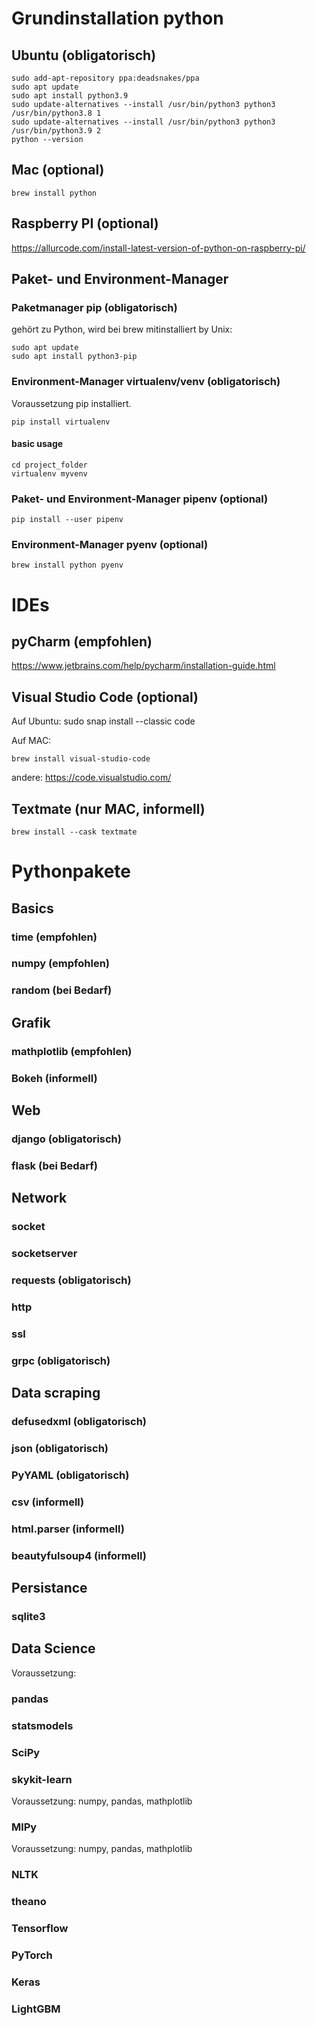 # Grundinstallation python
## Ubuntu (obligatorisch)
```
sudo add-apt-repository ppa:deadsnakes/ppa
sudo apt update
sudo apt install python3.9
sudo update-alternatives --install /usr/bin/python3 python3 /usr/bin/python3.8 1
sudo update-alternatives --install /usr/bin/python3 python3 /usr/bin/python3.9 2
python --version
```
## Mac (optional)
```
brew install python
```
## Raspberry PI (optional)
https://allurcode.com/install-latest-version-of-python-on-raspberry-pi/

## Paket- und Environment-Manager
### Paketmanager pip (obligatorisch)
gehört zu Python, wird bei brew mitinstalliert by Unix:
```
sudo apt update
sudo apt install python3-pip
```
### Environment-Manager virtualenv/venv (obligatorisch)
Voraussetzung pip installiert.
```
pip install virtualenv
```
#### basic usage
```
cd project_folder
virtualenv myvenv
```
### Paket- und Environment-Manager pipenv (optional)
```
pip install --user pipenv
```
### Environment-Manager pyenv (optional)
```
brew install python pyenv
```

# IDEs
## pyCharm (empfohlen)
https://www.jetbrains.com/help/pycharm/installation-guide.html

## Visual Studio Code (optional)
Auf Ubuntu:
sudo snap install --classic code

Auf MAC:
```linux
brew install visual-studio-code
```
andere:
https://code.visualstudio.com/

## Textmate (nur MAC, informell)
```
brew install --cask textmate
```

# Pythonpakete

## Basics
### time (empfohlen)
### numpy (empfohlen)
### random (bei Bedarf)

## Grafik
### mathplotlib (empfohlen)
### Bokeh (informell)

## Web
### django (obligatorisch)
### flask (bei Bedarf)

## Network
### socket
### socketserver
### requests (obligatorisch)
### http
### ssl
### grpc (obligatorisch)

## Data scraping
### defusedxml  (obligatorisch)
### json (obligatorisch)
### PyYAML (obligatorisch)
### csv (informell)
### html.parser (informell)
### beautyfulsoup4 (informell)

## Persistance
### sqlite3 

## Data Science
Voraussetzung: 
### pandas
### statsmodels
### SciPy
### skykit-learn
Voraussetzung: numpy, pandas, mathplotlib
### MlPy
Voraussetzung: numpy, pandas, mathplotlib
### NLTK
### theano
### Tensorflow
### PyTorch
### Keras
### LightGBM
